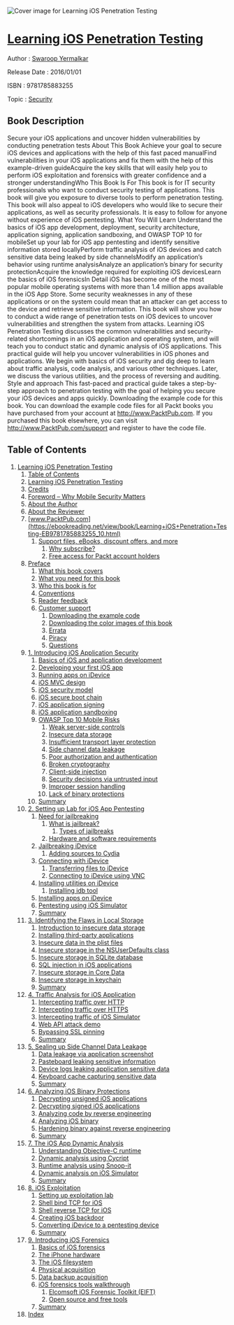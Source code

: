 ![Cover image for Learning iOS Penetration Testing](https://imgdetail.ebookreading.net/cover/cover/security/EB9781785883255.jpg)

[Learning iOS Penetration Testing](https://ebookreading.net/view/book/Learning+iOS+Penetration+Testing-EB9781785883255_1.html "Learning iOS Penetration Testing")
====================================================================================================================

Author : [Swaroop Yermalkar](https://ebookreading.net/search/author/Swaroop+Yermalkar)

Release Date : 2016/01/01

ISBN : 9781785883255

Topic : [Security](https://ebookreading.net/search/category/security)

Book Description
-----------------

Secure your iOS applications and uncover hidden vulnerabilities by conducting penetration tests
About This Book
Achieve your goal to secure iOS devices and applications with the help of this fast paced manualFind vulnerabilities in your iOS applications and fix them with the help of this example-driven guideAcquire the key skills that will easily help you to perform iOS exploitation and forensics with greater confidence and a stronger understandingWho This Book Is For
This book is for IT security professionals who want to conduct security testing of applications. This book will give you exposure to diverse tools to perform penetration testing. This book will also appeal to iOS developers who would like to secure their applications, as well as security professionals. It is easy to follow for anyone without experience of iOS pentesting.
What You Will Learn
Understand the basics of iOS app development, deployment, security architecture, application signing, application sandboxing, and OWASP TOP 10 for mobileSet up your lab for iOS app pentesting and identify sensitive information stored locallyPerform traffic analysis of iOS devices and catch sensitive data being leaked by side channelsModify an application’s behavior using runtime analysisAnalyze an application’s binary for security protectionAcquire the knowledge required for exploiting iOS devicesLearn the basics of iOS forensicsIn Detail
iOS has become one of the most popular mobile operating systems with more than 1.4 million apps available in the iOS App Store. Some security weaknesses in any of these applications or on the system could mean that an attacker can get access to the device and retrieve sensitive information. This book will show you how to conduct a wide range of penetration tests on iOS devices to uncover vulnerabilities and strengthen the system from attacks.
Learning iOS Penetration Testing discusses the common vulnerabilities and security-related shortcomings in an iOS application and operating system, and will teach you to conduct static and dynamic analysis of iOS applications.
This practical guide will help you uncover vulnerabilities in iOS phones and applications. We begin with basics of iOS security and dig deep to learn about traffic analysis, code analysis, and various other techniques. Later, we discuss the various utilities, and the process of reversing and auditing.
Style and approach
This fast-paced and practical guide takes a step-by-step approach to penetration testing with the goal of helping you secure your iOS devices and apps quickly.
Downloading the example code for this book. You can download the example code files for all Packt books you have purchased from your account at http://www.PacktPub.com. If you purchased this book elsewhere, you can visit http://www.PacktPub.com/support and register to have the code file.
              
Table of Contents
-----------------

1. [Learning iOS Penetration Testing](https://ebookreading.net/view/book/Learning+iOS+Penetration+Testing-EB9781785883255_3.html)
    1. [Table of Contents](https://ebookreading.net/view/book/Learning+iOS+Penetration+Testing-EB9781785883255_2.html)
    1. [Learning iOS Penetration Testing](https://ebookreading.net/view/book/Learning+iOS+Penetration+Testing-EB9781785883255_4.html)
    1. [Credits](https://ebookreading.net/view/book/Learning+iOS+Penetration+Testing-EB9781785883255_5.html)
    1. [Foreword – Why Mobile Security Matters](https://ebookreading.net/view/book/Learning+iOS+Penetration+Testing-EB9781785883255_6.html)
    1. [About the Author](https://ebookreading.net/view/book/Learning+iOS+Penetration+Testing-EB9781785883255_7.html)
    1. [About the Reviewer](https://ebookreading.net/view/book/Learning+iOS+Penetration+Testing-EB9781785883255_9.html)
    1. [www.PacktPub.com](https://ebookreading.net/view/book/Learning+iOS+Penetration+Testing-EB9781785883255_10.html)
        1. [Support files, eBooks, discount offers, and more](https://ebookreading.net/view/book/Learning+iOS+Penetration+Testing-EB9781785883255_10.html#ch00lvl1sec01)
            1. [Why subscribe?](https://ebookreading.net/view/book/Learning+iOS+Penetration+Testing-EB9781785883255_10.html#ch00lvl2sec01)
            1. [Free access for Packt account holders](https://ebookreading.net/view/book/Learning+iOS+Penetration+Testing-EB9781785883255_10.html#ch00lvl2sec02)
    1. [Preface](https://ebookreading.net/view/book/Learning+iOS+Penetration+Testing-EB9781785883255_11.html)
        1. [What this book covers](https://ebookreading.net/view/book/Learning+iOS+Penetration+Testing-EB9781785883255_11.html#ch00lvl1sec02)
        1. [What you need for this book](https://ebookreading.net/view/book/Learning+iOS+Penetration+Testing-EB9781785883255_12.html)
        1. [Who this book is for](https://ebookreading.net/view/book/Learning+iOS+Penetration+Testing-EB9781785883255_13.html)
        1. [Conventions](https://ebookreading.net/view/book/Learning+iOS+Penetration+Testing-EB9781785883255_14.html)
        1. [Reader feedback](https://ebookreading.net/view/book/Learning+iOS+Penetration+Testing-EB9781785883255_0.html)
        1. [Customer support](https://ebookreading.net/view/book/Learning+iOS+Penetration+Testing-EB9781785883255_16.html)
            1. [Downloading the example code](https://ebookreading.net/view/book/Learning+iOS+Penetration+Testing-EB9781785883255_16.html#ch00lvl2sec03)
            1. [Downloading the color images of this book](https://ebookreading.net/view/book/Learning+iOS+Penetration+Testing-EB9781785883255_16.html#ch00lvl2sec04)
            1. [Errata](https://ebookreading.net/view/book/Learning+iOS+Penetration+Testing-EB9781785883255_16.html#ch00lvl2sec05)
            1. [Piracy](https://ebookreading.net/view/book/Learning+iOS+Penetration+Testing-EB9781785883255_16.html#ch00lvl2sec06)
            1. [Questions](https://ebookreading.net/view/book/Learning+iOS+Penetration+Testing-EB9781785883255_16.html#ch00lvl2sec07)
    1. [1. Introducing iOS Application Security](https://ebookreading.net/view/book/Learning+iOS+Penetration+Testing-EB9781785883255_17.html)
        1. [Basics of iOS and application development](https://ebookreading.net/view/book/Learning+iOS+Penetration+Testing-EB9781785883255_17.html#ch01lvl1sec08)
        1. [Developing your first iOS app](https://ebookreading.net/view/book/Learning+iOS+Penetration+Testing-EB9781785883255_18.html)
        1. [Running apps on iDevice](https://ebookreading.net/view/book/Learning+iOS+Penetration+Testing-EB9781785883255_19.html)
        1. [iOS MVC design](https://ebookreading.net/view/book/Learning+iOS+Penetration+Testing-EB9781785883255_20.html)
        1. [iOS security model](https://ebookreading.net/view/book/Learning+iOS+Penetration+Testing-EB9781785883255_21.html)
        1. [iOS secure boot chain](https://ebookreading.net/view/book/Learning+iOS+Penetration+Testing-EB9781785883255_22.html)
        1. [iOS application signing](https://ebookreading.net/view/book/Learning+iOS+Penetration+Testing-EB9781785883255_0.html)
        1. [iOS application sandboxing](https://ebookreading.net/view/book/Learning+iOS+Penetration+Testing-EB9781785883255_23.html)
        1. [OWASP Top 10 Mobile Risks](https://ebookreading.net/view/book/Learning+iOS+Penetration+Testing-EB9781785883255_24.html)
            1. [Weak server-side controls](https://ebookreading.net/view/book/Learning+iOS+Penetration+Testing-EB9781785883255_24.html#ch01lvl2sec08)
            1. [Insecure data storage](https://ebookreading.net/view/book/Learning+iOS+Penetration+Testing-EB9781785883255_24.html#ch01lvl2sec09)
            1. [Insufficient transport layer protection](https://ebookreading.net/view/book/Learning+iOS+Penetration+Testing-EB9781785883255_24.html#ch01lvl2sec10)
            1. [Side channel data leakage](https://ebookreading.net/view/book/Learning+iOS+Penetration+Testing-EB9781785883255_24.html#ch01lvl2sec11)
            1. [Poor authorization and authentication](https://ebookreading.net/view/book/Learning+iOS+Penetration+Testing-EB9781785883255_24.html#ch01lvl2sec12)
            1. [Broken cryptography](https://ebookreading.net/view/book/Learning+iOS+Penetration+Testing-EB9781785883255_24.html#ch01lvl2sec13)
            1. [Client-side injection](https://ebookreading.net/view/book/Learning+iOS+Penetration+Testing-EB9781785883255_24.html#ch01lvl2sec14)
            1. [Security decisions via untrusted input](https://ebookreading.net/view/book/Learning+iOS+Penetration+Testing-EB9781785883255_24.html#ch01lvl2sec15)
            1. [Improper session handling](https://ebookreading.net/view/book/Learning+iOS+Penetration+Testing-EB9781785883255_24.html#ch01lvl2sec16)
            1. [Lack of binary protections](https://ebookreading.net/view/book/Learning+iOS+Penetration+Testing-EB9781785883255_24.html#ch01lvl2sec17)
        1. [Summary](https://ebookreading.net/view/book/Learning+iOS+Penetration+Testing-EB9781785883255_25.html)
    1. [2. Setting up Lab for iOS App Pentesting](https://ebookreading.net/view/book/Learning+iOS+Penetration+Testing-EB9781785883255_26.html)
        1. [Need for jailbreaking](https://ebookreading.net/view/book/Learning+iOS+Penetration+Testing-EB9781785883255_26.html#ch02lvl1sec18)
            1. [What is jailbreak?](https://ebookreading.net/view/book/Learning+iOS+Penetration+Testing-EB9781785883255_26.html#ch02lvl2sec18)
                1. [Types of jailbreaks](https://ebookreading.net/view/book/Learning+iOS+Penetration+Testing-EB9781785883255_26.html#ch02lvl3sec01)
            1. [Hardware and software requirements](https://ebookreading.net/view/book/Learning+iOS+Penetration+Testing-EB9781785883255_26.html#ch02lvl2sec19)
        1. [Jailbreaking iDevice](https://ebookreading.net/view/book/Learning+iOS+Penetration+Testing-EB9781785883255_27.html)
            1. [Adding sources to Cydia](https://ebookreading.net/view/book/Learning+iOS+Penetration+Testing-EB9781785883255_27.html#ch02lvl2sec20)
        1. [Connecting with iDevice](https://ebookreading.net/view/book/Learning+iOS+Penetration+Testing-EB9781785883255_28.html)
            1. [Transferring files to iDevice](https://ebookreading.net/view/book/Learning+iOS+Penetration+Testing-EB9781785883255_28.html#ch02lvl2sec21)
            1. [Connecting to iDevice using VNC](https://ebookreading.net/view/book/Learning+iOS+Penetration+Testing-EB9781785883255_28.html#ch02lvl2sec22)
        1. [Installing utilities on iDevice](https://ebookreading.net/view/book/Learning+iOS+Penetration+Testing-EB9781785883255_29.html)
            1. [Installing idb tool](https://ebookreading.net/view/book/Learning+iOS+Penetration+Testing-EB9781785883255_29.html#ch02lvl2sec23)
        1. [Installing apps on iDevice](https://ebookreading.net/view/book/Learning+iOS+Penetration+Testing-EB9781785883255_30.html)
        1. [Pentesting using iOS Simulator](https://ebookreading.net/view/book/Learning+iOS+Penetration+Testing-EB9781785883255_31.html)
        1. [Summary](https://ebookreading.net/view/book/Learning+iOS+Penetration+Testing-EB9781785883255_32.html)
    1. [3. Identifying the Flaws in Local Storage](https://ebookreading.net/view/book/Learning+iOS+Penetration+Testing-EB9781785883255_33.html)
        1. [Introduction to insecure data storage](https://ebookreading.net/view/book/Learning+iOS+Penetration+Testing-EB9781785883255_33.html#ch03lvl1sec25)
        1. [Installing third-party applications](https://ebookreading.net/view/book/Learning+iOS+Penetration+Testing-EB9781785883255_34.html)
        1. [Insecure data in the plist files](https://ebookreading.net/view/book/Learning+iOS+Penetration+Testing-EB9781785883255_36.html)
        1. [Insecure storage in the NSUserDefaults class](https://ebookreading.net/view/book/Learning+iOS+Penetration+Testing-EB9781785883255_0.html)
        1. [Insecure storage in SQLite database](https://ebookreading.net/view/book/Learning+iOS+Penetration+Testing-EB9781785883255_37.html)
        1. [SQL injection in iOS applications](https://ebookreading.net/view/book/Learning+iOS+Penetration+Testing-EB9781785883255_39.html)
        1. [Insecure storage in Core Data](https://ebookreading.net/view/book/Learning+iOS+Penetration+Testing-EB9781785883255_40.html)
        1. [Insecure storage in keychain](https://ebookreading.net/view/book/Learning+iOS+Penetration+Testing-EB9781785883255_41.html)
        1. [Summary](https://ebookreading.net/view/book/Learning+iOS+Penetration+Testing-EB9781785883255_0.html)
    1. [4. Traffic Analysis for iOS Application](https://ebookreading.net/view/book/Learning+iOS+Penetration+Testing-EB9781785883255_43.html)
        1. [Intercepting traffic over HTTP](https://ebookreading.net/view/book/Learning+iOS+Penetration+Testing-EB9781785883255_43.html#ch04lvl1sec34)
        1. [Intercepting traffic over HTTPS](https://ebookreading.net/view/book/Learning+iOS+Penetration+Testing-EB9781785883255_44.html)
        1. [Intercepting traffic of iOS Simulator](https://ebookreading.net/view/book/Learning+iOS+Penetration+Testing-EB9781785883255_45.html)
        1. [Web API attack demo](https://ebookreading.net/view/book/Learning+iOS+Penetration+Testing-EB9781785883255_46.html)
        1. [Bypassing SSL pinning](https://ebookreading.net/view/book/Learning+iOS+Penetration+Testing-EB9781785883255_47.html)
        1. [Summary](https://ebookreading.net/view/book/Learning+iOS+Penetration+Testing-EB9781785883255_48.html)
    1. [5. Sealing up Side Channel Data Leakage](https://ebookreading.net/view/book/Learning+iOS+Penetration+Testing-EB9781785883255_49.html)
        1. [Data leakage via application screenshot](https://ebookreading.net/view/book/Learning+iOS+Penetration+Testing-EB9781785883255_49.html#ch05lvl1sec40)
        1. [Pasteboard leaking sensitive information](https://ebookreading.net/view/book/Learning+iOS+Penetration+Testing-EB9781785883255_50.html)
        1. [Device logs leaking application sensitive data](https://ebookreading.net/view/book/Learning+iOS+Penetration+Testing-EB9781785883255_51.html)
        1. [Keyboard cache capturing sensitive data](https://ebookreading.net/view/book/Learning+iOS+Penetration+Testing-EB9781785883255_52.html)
        1. [Summary](https://ebookreading.net/view/book/Learning+iOS+Penetration+Testing-EB9781785883255_0.html)
    1. [6. Analyzing iOS Binary Protections](https://ebookreading.net/view/book/Learning+iOS+Penetration+Testing-EB9781785883255_53.html)
        1. [Decrypting unsigned iOS applications](https://ebookreading.net/view/book/Learning+iOS+Penetration+Testing-EB9781785883255_53.html#ch06lvl1sec45)
        1. [Decrypting signed iOS applications](https://ebookreading.net/view/book/Learning+iOS+Penetration+Testing-EB9781785883255_55.html)
        1. [Analyzing code by reverse engineering](https://ebookreading.net/view/book/Learning+iOS+Penetration+Testing-EB9781785883255_56.html)
        1. [Analyzing iOS binary](https://ebookreading.net/view/book/Learning+iOS+Penetration+Testing-EB9781785883255_57.html)
        1. [Hardening binary against reverse engineering](https://ebookreading.net/view/book/Learning+iOS+Penetration+Testing-EB9781785883255_58.html)
        1. [Summary](https://ebookreading.net/view/book/Learning+iOS+Penetration+Testing-EB9781785883255_59.html)
    1. [7. The iOS App Dynamic Analysis](https://ebookreading.net/view/book/Learning+iOS+Penetration+Testing-EB9781785883255_0.html)
        1. [Understanding Objective-C runtime](https://ebookreading.net/view/book/Learning+iOS+Penetration+Testing-EB9781785883255_0.html#ch07lvl1sec51)
        1. [Dynamic analysis using Cycript](https://ebookreading.net/view/book/Learning+iOS+Penetration+Testing-EB9781785883255_60.html)
        1. [Runtime analysis using Snoop-it](https://ebookreading.net/view/book/Learning+iOS+Penetration+Testing-EB9781785883255_62.html)
        1. [Dynamic analysis on iOS Simulator](https://ebookreading.net/view/book/Learning+iOS+Penetration+Testing-EB9781785883255_63.html)
        1. [Summary](https://ebookreading.net/view/book/Learning+iOS+Penetration+Testing-EB9781785883255_64.html)
    1. [8. iOS Exploitation](https://ebookreading.net/view/book/Learning+iOS+Penetration+Testing-EB9781785883255_65.html)
        1. [Setting up exploitation lab](https://ebookreading.net/view/book/Learning+iOS+Penetration+Testing-EB9781785883255_65.html#ch08lvl1sec56)
        1. [Shell bind TCP for iOS](https://ebookreading.net/view/book/Learning+iOS+Penetration+Testing-EB9781785883255_66.html)
        1. [Shell reverse TCP for iOS](https://ebookreading.net/view/book/Learning+iOS+Penetration+Testing-EB9781785883255_67.html)
        1. [Creating iOS backdoor](https://ebookreading.net/view/book/Learning+iOS+Penetration+Testing-EB9781785883255_68.html)
        1. [Converting iDevice to a pentesting device](https://ebookreading.net/view/book/Learning+iOS+Penetration+Testing-EB9781785883255_0.html)
        1. [Summary](https://ebookreading.net/view/book/Learning+iOS+Penetration+Testing-EB9781785883255_69.html)
    1. [9. Introducing iOS Forensics](https://ebookreading.net/view/book/Learning+iOS+Penetration+Testing-EB9781785883255_70.html)
        1. [Basics of iOS forensics](https://ebookreading.net/view/book/Learning+iOS+Penetration+Testing-EB9781785883255_70.html#ch09lvl1sec62)
        1. [The iPhone hardware](https://ebookreading.net/view/book/Learning+iOS+Penetration+Testing-EB9781785883255_71.html)
        1. [The iOS filesystem](https://ebookreading.net/view/book/Learning+iOS+Penetration+Testing-EB9781785883255_72.html)
        1. [Physical acquisition](https://ebookreading.net/view/book/Learning+iOS+Penetration+Testing-EB9781785883255_73.html)
        1. [Data backup acquisition](https://ebookreading.net/view/book/Learning+iOS+Penetration+Testing-EB9781785883255_74.html)
        1. [iOS forensics tools walkthrough](https://ebookreading.net/view/book/Learning+iOS+Penetration+Testing-EB9781785883255_75.html)
            1. [Elcomsoft iOS Forensic Toolkit (EIFT)](https://ebookreading.net/view/book/Learning+iOS+Penetration+Testing-EB9781785883255_75.html#ch09lvl2sec24)
            1. [Open source and free tools](https://ebookreading.net/view/book/Learning+iOS+Penetration+Testing-EB9781785883255_75.html#ch09lvl2sec25)
        1. [Summary](https://ebookreading.net/view/book/Learning+iOS+Penetration+Testing-EB9781785883255_77.html)
    1. [Index](https://ebookreading.net/view/book/Learning+iOS+Penetration+Testing-EB9781785883255_0.html)
